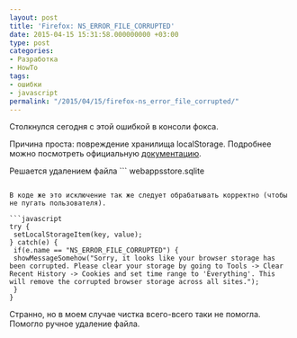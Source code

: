 ```yaml
---
layout: post
title: 'Firefox: NS_ERROR_FILE_CORRUPTED'
date: 2015-04-15 15:31:58.000000000 +03:00
type: post
categories:
- Разработка
- HowTo
tags:
- ошибки
- javascript
permalink: "/2015/04/15/firefox-ns_error_file_corrupted/"
---
```

Столкнулся сегодня с этой ошибкой в консоли фокса.

Причина проста: повреждение хранилища localStorage. Подробнее можно посмотреть официальную [документацию](https://developer.mozilla.org/en-US/docs/Web/Guide/API/DOM/Storage#Storage_location_and_clearing_the_data "Storage location and clearing the data").

Решается удалением файла ```
webappsstore.sqlite
```.

В коде же это исключение так же следует обрабатывать корректно (чтобы не пугать пользователя).

```javascript
try {  
 setLocalStorageItem(key, value);  
} catch(e) {  
 if(e.name == "NS_ERROR_FILE_CORRUPTED") {  
 showMessageSomehow("Sorry, it looks like your browser storage has been corrupted. Please clear your storage by going to Tools -> Clear Recent History -> Cookies and set time range to 'Everything'. This will remove the corrupted browser storage across all sites.");  
 }  
}
```

Странно, но в моем случае чистка всего-всего таки не помогла. Помогло ручное удаление файла.


